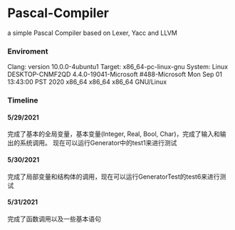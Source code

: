 # Pascal-Compiler
 a simple Pascal Compiler based on Lexer, Yacc and LLVM

### Enviroment
Clang: version 10.0.0-4ubuntu1
Target: x86_64-pc-linux-gnu
System: Linux DESKTOP-CNMF2QD 4.4.0-19041-Microsoft #488-Microsoft Mon Sep 01 13:43:00 PST 2020 x86_64 x86_64 x86_64 GNU/Linux

### Timeline

#### 5/29/2021
完成了基本的全局变量，基本变量(Integer, Real, Bool, Char)，完成了输入和输出的系统调用。
现在可以运行Generator中的test1来进行测试

#### 5/30/2021
完成了局部变量和结构体的调用，现在可以运行GeneratorTest的test6来进行测试

#### 5/31/2021
完成了函数调用以及一些基本语句
